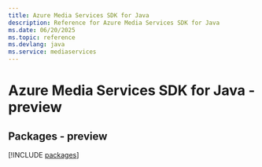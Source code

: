 ```yaml
---
title: Azure Media Services SDK for Java
description: Reference for Azure Media Services SDK for Java
ms.date: 06/20/2025
ms.topic: reference
ms.devlang: java
ms.service: mediaservices
---
```

# Azure Media Services SDK for Java - preview
## Packages - preview
[!INCLUDE [packages](media-services-index.md)]